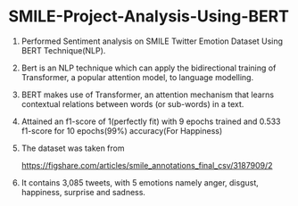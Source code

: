 # SMILE-Project-Analysis-Using-BERT

1. Performed Sentiment analysis on SMILE Twitter Emotion Dataset Using BERT Technique(NLP).
2. Bert is an NLP technique which can  apply the bidirectional training of Transformer, a popular attention model, to language modelling.
3. BERT makes use of Transformer, an attention mechanism that learns contextual relations between words (or sub-words) in a text.
4. Attained an f1-score of 1(perfectly fit) with 9 epochs trained and 0.533 f1-score for 10 epochs(99%) accuracy(For Happiness)
5. The dataset was taken from 

   <https://figshare.com/articles/smile_annotations_final_csv/3187909/2>  
   
 6. It contains 3,085 tweets, with 5 emotions namely anger, disgust, happiness, surprise and sadness. 
